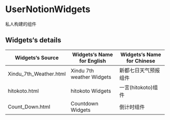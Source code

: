 # UserNotionWidgets

私人构建的组件

## Widgets‘s details

|        Widgets‘s Source      |  Widgets‘s Name for English  | Widgets‘s Name for Chinese |
| ---------------------------- | ---------------------------- | -------------------------- |
| Xindu_7th_Weather.html |  Xindu 7th weather Widgets   |       新都七日天气预报组件     |
|         hitokoto.html        |       hitokoto Widgets       |       一言(hitokoto)组件     |
|        Count_Down.html       |       Countdown Widgets      |            倒计时组件        |